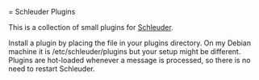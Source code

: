 
= Schleuder Plugins

This is a collection of small plugins for [Schleuder](http://schleuder2.nadir.org).

Install a plugin by placing the file in your plugins directory. On my Debian machine it is /etc/schleuder/plugins but your setup might be different. Plugins are hot-loaded whenever a message is processed, so there is no need to restart Schleuder.
